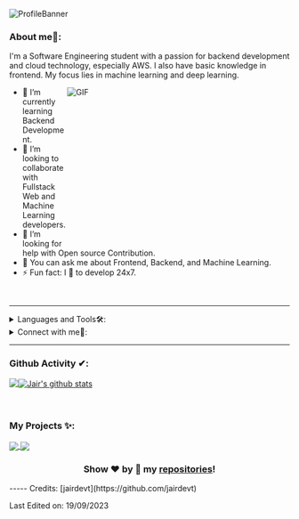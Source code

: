 ![ProfileBanner](https://github.com/jairdevt/jairdevt/blob/main/img/banner2.jpg)

### About me🧑:
I'm a Software Engineering student with a passion for backend development and cloud technology, especially AWS. I also have basic knowledge in frontend. My focus lies in machine learning and deep learning.


<img align="right" alt="GIF" src="https://owaisnoor.info/blog/wp-content/uploads/2019/03/maxresdefault.jpg" width="400" height="280" />

- 🌱 I’m currently learning Backend Development.
- 👯 I’m looking to collaborate with Fullstack Web and Machine Learning developers.
- 🤔 I’m looking for help with Open source Contribution.
- 💬 You can ask me about Frontend, Backend, and Machine Learning.
- ⚡ Fun fact: I 💖 to develop 24x7.

<br/>

---

<details>
<summary>
Languages and Tools🛠:
</summary>
  <br/>
<code><img height="20" src="https://raw.githubusercontent.com/github/explore/80688e429a7d4ef2fca1e82350fe8e3517d3494d/topics/html/html.png"></code>
<code><img height="20" src="https://raw.githubusercontent.com/github/explore/80688e429a7d4ef2fca1e82350fe8e3517d3494d/topics/css/css.png"></code>
<code><img height="20" src="https://raw.githubusercontent.com/github/explore/80688e429a7d4ef2fca1e82350fe8e3517d3494d/topics/javascript/javascript.png"></code>
<code><img height="20" src="https://raw.githubusercontent.com/github/explore/80688e429a7d4ef2fca1e82350fe8e3517d3494d/topics/typescript/typescript.png"></code>
<code><img height="20" src="https://raw.githubusercontent.com/github/explore/80688e429a7d4ef2fca1e82350fe8e3517d3494d/topics/react/react.png"></code> 
<code><img height="20" src="https://raw.githubusercontent.com/github/explore/80688e429a7d4ef2fca1e82350fe8e3517d3494d/topics/nextjs/nextjs.png"></code>
<code><img height="20" src="https://raw.githubusercontent.com/github/explore/80688e429a7d4ef2fca1e82350fe8e3517d3494d/topics/git/git.png"></code>
<code><img height="20" src="https://raw.githubusercontent.com/github/explore/80688e429a7d4ef2fca1e82350fe8e3517d3494d/topics/mysql/mysql.png"></code>
<code><img height="20" src="https://raw.githubusercontent.com/github/explore/80688e429a7d4ef2fca1e82350fe8e3517d3494d/topics/postgresql/postgresql.png"></code>
<code><img height="20" src="https://raw.githubusercontent.com/github/explore/80688e429a7d4ef2fca1e82350fe8e3517d3494d/topics/supabase/supabase.png"></code>
<code><img height="20" src="https://cdn.iconscout.com/icon/free/png-512/c-programming-569564.png"></code>
<code><img height="20" src="https://e7.pngegg.com/pngimages/46/626/png-clipart-c-logo-the-c-programming-language-computer-icons-computer-programming-source-code-programming-miscellaneous-template.png"></code>
<code><img height="20" src="https://banner2.cleanpng.com/20181122/krs/kisspng-java-programming-language-selenium-computer-softwa-july-2-16-halab-4-dev-5bf78387a7bb41.028192901542947719687.jpg"></code>
<code><img height="20" src="https://upload.wikimedia.org/wikipedia/commons/thumb/9/9a/Visual_Studio_Code_1.35_icon.svg/1024px-Visual_Studio_Code_1.35_icon.svg.png"></code>
</details>

<details>
<summary> Connect with me🤝: </summary>  

<br/>

<a href="https://github.com/jairdevt">
  <img align="left" alt="Jair's Github" width="22px" src="https://upload.wikimedia.org/wikipedia/commons/thumb/a/ae/Github-desktop-logo-symbol.svg/1024px-Github-desktop-logo-symbol.svg.png" />
</a>

<a href="https://twitter.com/jaesbyp">
  <img align="left" alt="Jair's Twitter" width="22px" src="https://cdn2.iconfinder.com/data/icons/metro-uinvert-dock/256/Twitter_NEW.png" />
</a>

<a href="https://linkedin.com/in/jair-mera-dev">
  <img align="left" alt="Jair's Linkdein" width="22px" src="https://cdn3.iconfinder.com/data/icons/inficons/512/linkedin.png" />
</a>

<br/>

</details>

---

### Github Activity ✔:

<a href="https://github.com/jairdevt">
  <img align="left" src="https://github-readme-stats.vercel.app/api/top-langs/?username=jairdevt&theme=tokyonight" />
  </a>

<a href="https://github.com/jairdevt">
 <img align="center" src="https://github-readme-stats.vercel.app/api?username=jairdevt&show_icons=true&theme=tokyonight&line_height=27" alt="Jair's github stats"/>
</a>

<br/>
<br/>
<br/>

### My Projects ✨:
  
<a href="https://https://github.com/jairdevt/pos_system_front">
  <img align="center" src="https://github-readme-stats.vercel.app/api/pin/?username=jairdevt&repo=pos_system_front&theme=tokyonight" />
</a>

<a href="https://https://github.com/jairdevt/lookpay_back">
 <img align="center" src="https://github-readme-stats.vercel.app/api/pin/?username=jairdevt&repo=lookpay_back&theme=tokyonight" />
</a>


<div align="center">
  

### Show ❤️ by 🌟 my [repositories](https://github.com/jairdevt?tab=repositories)!

</div>
-----
Credits: [jairdevt](https://github.com/jairdevt)

Last Edited on: 19/09/2023
